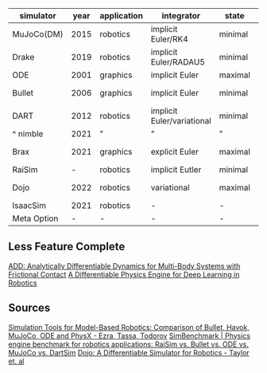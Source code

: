 | simulator   | year | application | integrator                 | state   | contact   | solver        | language | gradients         |
| ----------- | ---- | ----------- | -------------------------- | ------- | --------- | ------------- | -------- | ----------------- |
| MuJoCo(DM)  | 2015 | robotics    | implicit Euler/RK4         | minimal | soft      | Newton/PGS/CG | C        | finite-difference |
| Drake       | 2019 | robotics    | implicit Euler/RADAU5      | minimal | soft/hard | LCP/Newton    | C++      | gradient-bundle   |
| ODE         | 2001 | graphics    | implicit Euler             | maximal | soft/hard | LCP           | C++      |                   |
| Bullet      | 2006 | graphics    | implicit Euler             | minimal | soft/hard | MLCP          | C/C++    | sub-gradient      |
| DART        | 2012 | robotics    | implicit Euler/variational | minimal | hard      | LCP           | C++      | sub-gradient      |
| ^ nimble    | 2021 | "           | "                          | "       | "         |               |          |                   |
| Brax        | 2021 | graphics    | explicit Euler             | maximal | soft      | N/A           | Python   | sub-gradient      |
| RaiSim      | -    | robotics    | implicit Eutler            | minimal | hard      | bisection     | C++      | -                 |
| Dojo        | 2022 | robotics    | variational                | maximal | hard      | NCP           | julia    | smooth gradient   |
| IsaacSim    | 2021 | robotics    | -                          | -       | -         | -             | C++      | -                 |
| Meta Option | -    | -           | -                          | -       | -         | -             | -        | -                 |

## Less Feature Complete
[ADD: Analytically Differentiable Dynamics for Multi-Body Systems with  Frictional Contact](https://arxiv.org/pdf/2007.00987.pdf)
[A Differentiable Physics Engine for Deep Learning in Robotics](https://arxiv.org/pdf/1611.01652.pdf)


## Sources
[Simulation Tools for Model-Based Robotics: Comparison of Bullet, Havok, MuJoCo, ODE and PhysX - Ezra, Tassa, Todorov](https://homes.cs.washington.edu/~todorov/papers/ErezICRA15.pdf)
[SimBenchmark | Physics engine benchmark for robotics applications: RaiSim vs. Bullet vs. ODE vs. MuJoCo vs. DartSim](https://leggedrobotics.github.io/SimBenchmark/#models)
[Dojo: A Differentiable Simulator for Robotics - Taylor et. al](https://sites.google.com/view/dojo-sim)
